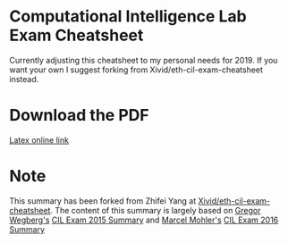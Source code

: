 # Computational Intelligence Lab Exam Cheatsheet
Currently adjusting this cheatsheet to my personal needs for 2019. If you want your own I suggest forking from Xivid/eth-cil-exam-cheatsheet instead.

# Download the PDF
[Latex online link](https://latexonline.cc/compile?git=https://github.com/vscherer/eth-cil-exam-summary&target=main.tex)

# Note
This summary has been forked from Zhifei Yang at [Xivid/eth-cil-exam-cheatsheet](https://github.com/Xivid/eth-cil-exam-cheatsheet). The content of this summary is largely based on [Gregor Wegberg's](https://github.com/groggi) [CIL Exam 2015 Summary](https://github.com/groggi/eth-cil-exam-summary) and [Marcel Mohler's](https://github.com/mohlerm) [CIL Exam 2016 Summary](https://github.com/mohlerm/eth-cil-exam-summary)
